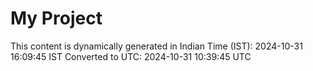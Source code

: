 # My Project

This content is dynamically generated in Indian Time (IST): 2024-10-31 16:09:45 IST
Converted to UTC: 2024-10-31 10:39:45 UTC
